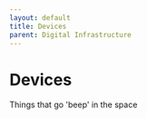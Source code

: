 ```yaml
---
layout: default
title: Devices
parent: Digital Infrastructure
---
```


# Devices

Things that go 'beep' in the space
